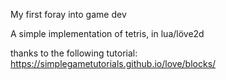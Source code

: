 My first foray into game dev

A simple implementation of tetris, in lua/löve2d

thanks to the following tutorial: https://simplegametutorials.github.io/love/blocks/
